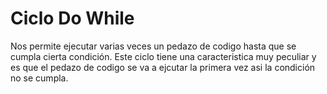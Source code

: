 # Ciclo Do While 
Nos permite ejecutar varias veces un pedazo de codigo hasta que se cumpla cierta condición. 
Este ciclo tiene una caracteristica muy peculiar y es que el pedazo de codigo se va a ejcutar la primera vez asi la condición no se cumpla.

